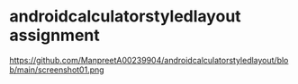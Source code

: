 # androidcalculatorstyledlayout assignment
https://github.com/ManpreetA00239904/androidcalculatorstyledlayout/blob/main/screenshot01.png

